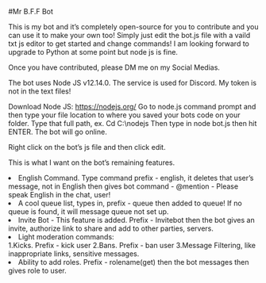 #Mr B.F.F Bot

This is my bot and it’s completely open-source for you to contribute and you can use it to make your own too! Simply just edit the bot.js file with a vaild txt js editor to get started and change commands! I am looking forward to upgrade to Python at some point but node js is fine.

Once you have contributed, please DM me on my Social Medias.

The bot uses Node JS v12.14.0.
The service is used for Discord. My token is not in the text files!

Download Node JS: https://nodejs.org/
Go to node.js command prompt and then type your file location to where you saved your bots code on your folder. Type that full path, ex. Cd C:\nodejs
Then type in node bot.js then hit ENTER.
The bot will go online.

Right click on the bot’s js file and then click edit.

This is what I want on the bot’s remaining features.
<li>English Command. Type command prefix - english, it deletes that user’s message, not in English then gives bot command - @mention - Please speak English in the chat, user!</li>
<li>A cool queue list, types in, prefix - queue then added to queue! If no queue is found, it will message queue not set up.</li>
<li>Invite Bot - This feature is added. Prefix - Invitebot then the bot gives an invite, authorize link to share and add to other parties, servers.</li>
<li>Light moderation commands:</li>
1.Kicks. Prefix - kick user
2.Bans. Prefix - ban user
3.Message Filtering, like inappropriate links, sensitive messages.</li>
<li>Ability to add roles. Prefix - rolename(get) then the bot messages then gives role to user.</li>
